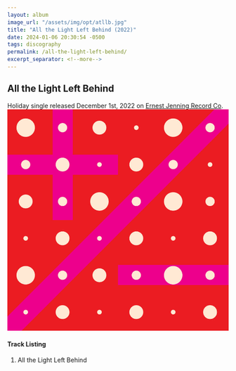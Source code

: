 ```yaml
---
layout: album
image_url: "/assets/img/opt/atllb.jpg"
title: "All the Light Left Behind (2022)"
date: 2024-01-06 20:30:54 -0500
tags: discography
permalink: /all-the-light-left-behind/
excerpt_separator: <!--more-->
---
```


<!--more-->

## All the Light Left Behind

<div id="release-info">
    Holiday single released December 1st, 2022 on <a href="https://ejrc.com">Ernest Jenning Record Co</a>.
</div>

<div id="container">
    <div id="release-container">
        <div id="artwork">
            <a href="/assets/img/full/atllb.jpg" alt="Full res version"><img src="/assets/img/opt/atllb.jpg"/></a>
        </div>
        <div id="tracklist">
            <h4>Track Listing</h4>
            <ol>
                <li>All the Light Left Behind</li>
            </ol>
        </div>
    </div>
</div>
